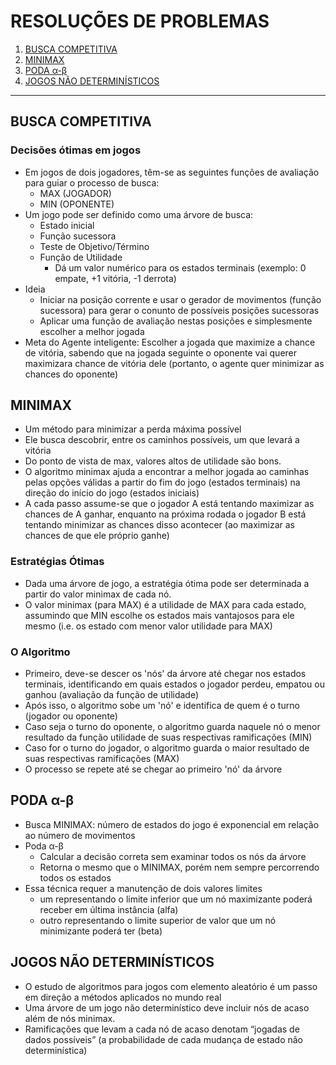 # RESOLUÇÕES DE PROBLEMAS

1. [BUSCA COMPETITIVA](#busca-competitiva)
2. [MINIMAX](#minimax)
3. [PODA α-β](#poda-α-β)
4. [JOGOS NÃO DETERMINÍSTICOS](#jogos-não-determinísticos)

---

## BUSCA COMPETITIVA
### Decisões ótimas em jogos
- Em jogos de dois jogadores, têm-se as seguintes funções de avaliação para guiar o processo de busca:
    - MAX (JOGADOR)
    - MIN (OPONENTE)
- Um jogo pode ser definido como uma árvore de busca:
    - Estado inicial
    - Função sucessora
    - Teste de Objetivo/Término
    - Função de Utilidade
        - Dá um valor numérico para os estados terminais (exemplo: 0 empate, +1 vitória, -1 derrota)
- Ideia
    - Iniciar na posição corrente e usar o gerador de movimentos (função sucessora) para gerar o conunto de possíveis posições sucessoras
    - Aplicar uma função de avaliação nestas posições e simplesmente escolher a melhor jogada
- Meta do Agente inteligente: Escolher a jogada que maximize a chance de vitória, sabendo que na jogada seguinte o oponente vai querer maximizara chance de vitória dele (portanto, o agente quer minimizar as chances do oponente)

## MINIMAX
- Um método para minimizar a perda máxima possível
- Ele busca descobrir, entre os caminhos possíveis, um que levará a vitória
- Do ponto de vista de max, valores altos de utilidade são bons.
- O algoritmo minimax ajuda a encontrar a melhor jogada ao caminhas pelas opções válidas a partir do fim do jogo (estados terminais) na direção do início do jogo (estados iniciais)
-  A cada passo assume-se que o jogador A está tentando maximizar as chances de A ganhar, enquanto na próxima rodada o jogador B está tentando minimizar as chances disso acontecer (ao maximizar as chances de que ele próprio ganhe)

### Estratégias Ótimas
-  Dada uma árvore de jogo, a estratégia ótima pode ser determinada a partir do valor minimax de cada nó.
-  O valor minimax (para MAX) é a utilidade de MAX para cada estado, assumindo que MIN escolhe os estados mais vantajosos para ele mesmo (i.e. os estado com menor valor utilidade para MAX)

### O Algoritmo
- Primeiro, deve-se descer os 'nós' da árvore até chegar nos estados terminais, identificando em quais estados o jogador perdeu, empatou ou ganhou (avaliação da função de utilidade)
- Após isso, o algoritmo sobe um 'nó' e identifica de quem é o turno (jogador ou oponente)
- Caso seja o turno do oponente, o algoritmo guarda naquele nó o menor resultado da função utilidade  de suas respectivas ramificações (MIN)
- Caso for o turno do jogador, o algoritmo guarda o maior resultado de suas respectivas ramificações (MAX)
- O processo se repete até se chegar ao primeiro 'nó' da árvore

## PODA α-β
- Busca MINIMAX: número de estados do jogo é exponencial em relação ao número de movimentos
- Poda α-β
    - Calcular a decisão correta sem examinar todos os nós da árvore
    - Retorna o mesmo que o MINIMAX, porém nem sempre percorrendo todos os estados
- Essa técnica requer a manutenção de dois valores limites
    - um representando o limite inferior que um nó maximizante poderá receber em última instância (alfa)
    - outro representando o limite superior de valor que um nó minimizante poderá ter (beta)

## JOGOS NÃO DETERMINÍSTICOS
- O estudo de algoritmos para jogos com elemento aleatório é um passo em direção a métodos aplicados no mundo real
- Uma árvore de um jogo não determinístico deve incluir nós de acaso além de nós minimax.
- Ramificações que levam a cada nó de acaso denotam “jogadas de dados possíveis” (a probabilidade de cada mudança de estado não determinística)